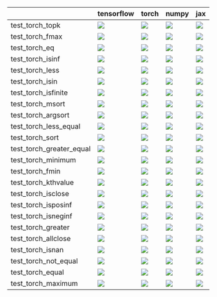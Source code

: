 |                          | tensorflow                                                                                                                                                                             | torch                                                                                                                                                                                  | numpy                                                                                                                                                                                  | jax                                                                                                                                                                                    |
|:-------------------------|:---------------------------------------------------------------------------------------------------------------------------------------------------------------------------------------|:---------------------------------------------------------------------------------------------------------------------------------------------------------------------------------------|:---------------------------------------------------------------------------------------------------------------------------------------------------------------------------------------|:---------------------------------------------------------------------------------------------------------------------------------------------------------------------------------------|
| test_torch_topk          | <a href="https://github.com/unifyai/ivy/actions/runs/4621699113/jobs/8173446638" rel="noopener noreferrer" target="_blank"><img src=https://img.shields.io/badge/-success-success></a> | <a href="https://github.com/unifyai/ivy/actions/runs/4621699113/jobs/8173446638" rel="noopener noreferrer" target="_blank"><img src=https://img.shields.io/badge/-failure-red></a>     | <a href="https://github.com/unifyai/ivy/actions/runs/4621699113/jobs/8173446638" rel="noopener noreferrer" target="_blank"><img src=https://img.shields.io/badge/-success-success></a> | <a href="https://github.com/unifyai/ivy/actions/runs/4621699113/jobs/8173446638" rel="noopener noreferrer" target="_blank"><img src=https://img.shields.io/badge/-success-success></a> |
| test_torch_fmax          | <a href="https://github.com/unifyai/ivy/actions/runs/4649629252/jobs/8228099914" rel="noopener noreferrer" target="_blank"><img src=https://img.shields.io/badge/-success-success></a> | <a href="https://github.com/unifyai/ivy/actions/runs/4649629252/jobs/8228099914" rel="noopener noreferrer" target="_blank"><img src=https://img.shields.io/badge/-success-success></a> | <a href="https://github.com/unifyai/ivy/actions/runs/4649629252/jobs/8228099914" rel="noopener noreferrer" target="_blank"><img src=https://img.shields.io/badge/-success-success></a> | <a href="https://github.com/unifyai/ivy/actions/runs/4649629252/jobs/8228099914" rel="noopener noreferrer" target="_blank"><img src=https://img.shields.io/badge/-success-success></a> |
| test_torch_eq            | <a href="https://github.com/unifyai/ivy/actions/runs/4649629252/jobs/8228099914" rel="noopener noreferrer" target="_blank"><img src=https://img.shields.io/badge/-success-success></a> | <a href="https://github.com/unifyai/ivy/actions/runs/4649629252/jobs/8228099914" rel="noopener noreferrer" target="_blank"><img src=https://img.shields.io/badge/-success-success></a> | <a href="https://github.com/unifyai/ivy/actions/runs/4649629252/jobs/8228099914" rel="noopener noreferrer" target="_blank"><img src=https://img.shields.io/badge/-success-success></a> | <a href="https://github.com/unifyai/ivy/actions/runs/4649629252/jobs/8228099914" rel="noopener noreferrer" target="_blank"><img src=https://img.shields.io/badge/-success-success></a> |
| test_torch_isinf         | <a href="https://github.com/unifyai/ivy/actions/runs/4621208743/jobs/8172338856" rel="noopener noreferrer" target="_blank"><img src=https://img.shields.io/badge/-success-success></a> | <a href="https://github.com/unifyai/ivy/actions/runs/4621208743/jobs/8172338856" rel="noopener noreferrer" target="_blank"><img src=https://img.shields.io/badge/-success-success></a> | <a href="https://github.com/unifyai/ivy/actions/runs/4621208743/jobs/8172338856" rel="noopener noreferrer" target="_blank"><img src=https://img.shields.io/badge/-success-success></a> | <a href="https://github.com/unifyai/ivy/actions/runs/4621208743/jobs/8172338856" rel="noopener noreferrer" target="_blank"><img src=https://img.shields.io/badge/-success-success></a> |
| test_torch_less          | <a href="https://github.com/unifyai/ivy/actions/runs/4621208743/jobs/8172338856" rel="noopener noreferrer" target="_blank"><img src=https://img.shields.io/badge/-success-success></a> | <a href="https://github.com/unifyai/ivy/actions/runs/4621208743/jobs/8172338856" rel="noopener noreferrer" target="_blank"><img src=https://img.shields.io/badge/-success-success></a> | <a href="https://github.com/unifyai/ivy/actions/runs/4621208743/jobs/8172338856" rel="noopener noreferrer" target="_blank"><img src=https://img.shields.io/badge/-success-success></a> | <a href="https://github.com/unifyai/ivy/actions/runs/4621208743/jobs/8172338856" rel="noopener noreferrer" target="_blank"><img src=https://img.shields.io/badge/-success-success></a> |
| test_torch_isin          | <a href="https://github.com/unifyai/ivy/actions/runs/4649629252/jobs/8228099914" rel="noopener noreferrer" target="_blank"><img src=https://img.shields.io/badge/-failure-red></a>     | <a href="https://github.com/unifyai/ivy/actions/runs/4621208743/jobs/8172338856" rel="noopener noreferrer" target="_blank"><img src=https://img.shields.io/badge/-failure-red></a>     | <a href="https://github.com/unifyai/ivy/actions/runs/4649629252/jobs/8228099914" rel="noopener noreferrer" target="_blank"><img src=https://img.shields.io/badge/-success-success></a> | <a href="https://github.com/unifyai/ivy/actions/runs/4649629252/jobs/8228099914" rel="noopener noreferrer" target="_blank"><img src=https://img.shields.io/badge/-failure-red></a>     |
| test_torch_isfinite      | <a href="https://github.com/unifyai/ivy/actions/runs/4649629252/jobs/8228099914" rel="noopener noreferrer" target="_blank"><img src=https://img.shields.io/badge/-failure-red></a>     | <a href="https://github.com/unifyai/ivy/actions/runs/4649629252/jobs/8228099914" rel="noopener noreferrer" target="_blank"><img src=https://img.shields.io/badge/-success-success></a> | <a href="https://github.com/unifyai/ivy/actions/runs/4649629252/jobs/8228099914" rel="noopener noreferrer" target="_blank"><img src=https://img.shields.io/badge/-success-success></a> | <a href="https://github.com/unifyai/ivy/actions/runs/4649629252/jobs/8228099914" rel="noopener noreferrer" target="_blank"><img src=https://img.shields.io/badge/-success-success></a> |
| test_torch_msort         | <a href="https://github.com/unifyai/ivy/actions/runs/4621208743/jobs/8172338856" rel="noopener noreferrer" target="_blank"><img src=https://img.shields.io/badge/-success-success></a> | <a href="https://github.com/unifyai/ivy/actions/runs/4621208743/jobs/8172338856" rel="noopener noreferrer" target="_blank"><img src=https://img.shields.io/badge/-success-success></a> | <a href="https://github.com/unifyai/ivy/actions/runs/4621208743/jobs/8172338856" rel="noopener noreferrer" target="_blank"><img src=https://img.shields.io/badge/-success-success></a> | <a href="https://github.com/unifyai/ivy/actions/runs/4621208743/jobs/8172338856" rel="noopener noreferrer" target="_blank"><img src=https://img.shields.io/badge/-success-success></a> |
| test_torch_argsort       | <a href="https://github.com/unifyai/ivy/actions/runs/4649629252/jobs/8228099914" rel="noopener noreferrer" target="_blank"><img src=https://img.shields.io/badge/-success-success></a> | <a href="https://github.com/unifyai/ivy/actions/runs/4649629252/jobs/8228099914" rel="noopener noreferrer" target="_blank"><img src=https://img.shields.io/badge/-success-success></a> | <a href="https://github.com/unifyai/ivy/actions/runs/4649629252/jobs/8228099914" rel="noopener noreferrer" target="_blank"><img src=https://img.shields.io/badge/-success-success></a> | <a href="https://github.com/unifyai/ivy/actions/runs/4649629252/jobs/8228099914" rel="noopener noreferrer" target="_blank"><img src=https://img.shields.io/badge/-success-success></a> |
| test_torch_less_equal    | <a href="https://github.com/unifyai/ivy/actions/runs/4621208743/jobs/8172338856" rel="noopener noreferrer" target="_blank"><img src=https://img.shields.io/badge/-success-success></a> | <a href="https://github.com/unifyai/ivy/actions/runs/4621208743/jobs/8172338856" rel="noopener noreferrer" target="_blank"><img src=https://img.shields.io/badge/-success-success></a> | <a href="https://github.com/unifyai/ivy/actions/runs/4621208743/jobs/8172338856" rel="noopener noreferrer" target="_blank"><img src=https://img.shields.io/badge/-success-success></a> | <a href="https://github.com/unifyai/ivy/actions/runs/4621208743/jobs/8172338856" rel="noopener noreferrer" target="_blank"><img src=https://img.shields.io/badge/-success-success></a> |
| test_torch_sort          | <a href="https://github.com/unifyai/ivy/actions/runs/4621699113/jobs/8173446638" rel="noopener noreferrer" target="_blank"><img src=https://img.shields.io/badge/-success-success></a> | <a href="https://github.com/unifyai/ivy/actions/runs/4621699113/jobs/8173446638" rel="noopener noreferrer" target="_blank"><img src=https://img.shields.io/badge/-failure-red></a>     | <a href="https://github.com/unifyai/ivy/actions/runs/4621208743/jobs/8172338856" rel="noopener noreferrer" target="_blank"><img src=https://img.shields.io/badge/-success-success></a> | <a href="https://github.com/unifyai/ivy/actions/runs/4621208743/jobs/8172338856" rel="noopener noreferrer" target="_blank"><img src=https://img.shields.io/badge/-success-success></a> |
| test_torch_greater_equal | <a href="https://github.com/unifyai/ivy/actions/runs/4649629252/jobs/8228099914" rel="noopener noreferrer" target="_blank"><img src=https://img.shields.io/badge/-success-success></a> | <a href="https://github.com/unifyai/ivy/actions/runs/4649629252/jobs/8228099914" rel="noopener noreferrer" target="_blank"><img src=https://img.shields.io/badge/-success-success></a> | <a href="https://github.com/unifyai/ivy/actions/runs/4649629252/jobs/8228099914" rel="noopener noreferrer" target="_blank"><img src=https://img.shields.io/badge/-success-success></a> | <a href="https://github.com/unifyai/ivy/actions/runs/4649629252/jobs/8228099914" rel="noopener noreferrer" target="_blank"><img src=https://img.shields.io/badge/-success-success></a> |
| test_torch_minimum       | <a href="https://github.com/unifyai/ivy/actions/runs/4621208743/jobs/8172338856" rel="noopener noreferrer" target="_blank"><img src=https://img.shields.io/badge/-success-success></a> | <a href="https://github.com/unifyai/ivy/actions/runs/4621208743/jobs/8172338856" rel="noopener noreferrer" target="_blank"><img src=https://img.shields.io/badge/-success-success></a> | <a href="https://github.com/unifyai/ivy/actions/runs/4621208743/jobs/8172338856" rel="noopener noreferrer" target="_blank"><img src=https://img.shields.io/badge/-success-success></a> | <a href="https://github.com/unifyai/ivy/actions/runs/4621208743/jobs/8172338856" rel="noopener noreferrer" target="_blank"><img src=https://img.shields.io/badge/-success-success></a> |
| test_torch_fmin          | <a href="https://github.com/unifyai/ivy/actions/runs/4649629252/jobs/8228099914" rel="noopener noreferrer" target="_blank"><img src=https://img.shields.io/badge/-success-success></a> | <a href="https://github.com/unifyai/ivy/actions/runs/4649629252/jobs/8228099914" rel="noopener noreferrer" target="_blank"><img src=https://img.shields.io/badge/-success-success></a> | <a href="https://github.com/unifyai/ivy/actions/runs/4649629252/jobs/8228099914" rel="noopener noreferrer" target="_blank"><img src=https://img.shields.io/badge/-success-success></a> | <a href="https://github.com/unifyai/ivy/actions/runs/4649629252/jobs/8228099914" rel="noopener noreferrer" target="_blank"><img src=https://img.shields.io/badge/-success-success></a> |
| test_torch_kthvalue      | <a href="https://github.com/unifyai/ivy/actions/runs/4621208743/jobs/8172338856" rel="noopener noreferrer" target="_blank"><img src=https://img.shields.io/badge/-success-success></a> | <a href="https://github.com/unifyai/ivy/actions/runs/4621208743/jobs/8172338856" rel="noopener noreferrer" target="_blank"><img src=https://img.shields.io/badge/-failure-red></a>     | <a href="https://github.com/unifyai/ivy/actions/runs/4621208743/jobs/8172338856" rel="noopener noreferrer" target="_blank"><img src=https://img.shields.io/badge/-success-success></a> | <a href="https://github.com/unifyai/ivy/actions/runs/4621208743/jobs/8172338856" rel="noopener noreferrer" target="_blank"><img src=https://img.shields.io/badge/-success-success></a> |
| test_torch_isclose       | <a href="https://github.com/unifyai/ivy/actions/runs/4649629252/jobs/8228099914" rel="noopener noreferrer" target="_blank"><img src=https://img.shields.io/badge/-success-success></a> | <a href="https://github.com/unifyai/ivy/actions/runs/4649629252/jobs/8228099914" rel="noopener noreferrer" target="_blank"><img src=https://img.shields.io/badge/-success-success></a> | <a href="https://github.com/unifyai/ivy/actions/runs/4649629252/jobs/8228099914" rel="noopener noreferrer" target="_blank"><img src=https://img.shields.io/badge/-success-success></a> | <a href="https://github.com/unifyai/ivy/actions/runs/4649629252/jobs/8228099914" rel="noopener noreferrer" target="_blank"><img src=https://img.shields.io/badge/-success-success></a> |
| test_torch_isposinf      | <a href="https://github.com/unifyai/ivy/actions/runs/4621208743/jobs/8172338856" rel="noopener noreferrer" target="_blank"><img src=https://img.shields.io/badge/-success-success></a> | <a href="https://github.com/unifyai/ivy/actions/runs/4621208743/jobs/8172338856" rel="noopener noreferrer" target="_blank"><img src=https://img.shields.io/badge/-success-success></a> | <a href="https://github.com/unifyai/ivy/actions/runs/4621208743/jobs/8172338856" rel="noopener noreferrer" target="_blank"><img src=https://img.shields.io/badge/-success-success></a> | <a href="https://github.com/unifyai/ivy/actions/runs/4621208743/jobs/8172338856" rel="noopener noreferrer" target="_blank"><img src=https://img.shields.io/badge/-success-success></a> |
| test_torch_isneginf      | <a href="https://github.com/unifyai/ivy/actions/runs/4621208743/jobs/8172338856" rel="noopener noreferrer" target="_blank"><img src=https://img.shields.io/badge/-success-success></a> | <a href="https://github.com/unifyai/ivy/actions/runs/4621208743/jobs/8172338856" rel="noopener noreferrer" target="_blank"><img src=https://img.shields.io/badge/-success-success></a> | <a href="https://github.com/unifyai/ivy/actions/runs/4621208743/jobs/8172338856" rel="noopener noreferrer" target="_blank"><img src=https://img.shields.io/badge/-success-success></a> | <a href="https://github.com/unifyai/ivy/actions/runs/4621208743/jobs/8172338856" rel="noopener noreferrer" target="_blank"><img src=https://img.shields.io/badge/-success-success></a> |
| test_torch_greater       | <a href="https://github.com/unifyai/ivy/actions/runs/4649629252/jobs/8228099914" rel="noopener noreferrer" target="_blank"><img src=https://img.shields.io/badge/-success-success></a> | <a href="https://github.com/unifyai/ivy/actions/runs/4649629252/jobs/8228099914" rel="noopener noreferrer" target="_blank"><img src=https://img.shields.io/badge/-success-success></a> | <a href="https://github.com/unifyai/ivy/actions/runs/4649629252/jobs/8228099914" rel="noopener noreferrer" target="_blank"><img src=https://img.shields.io/badge/-success-success></a> | <a href="https://github.com/unifyai/ivy/actions/runs/4649629252/jobs/8228099914" rel="noopener noreferrer" target="_blank"><img src=https://img.shields.io/badge/-success-success></a> |
| test_torch_allclose      | <a href="https://github.com/unifyai/ivy/actions/runs/4649629252/jobs/8228099914" rel="noopener noreferrer" target="_blank"><img src=https://img.shields.io/badge/-success-success></a> | <a href="https://github.com/unifyai/ivy/actions/runs/4649629252/jobs/8228099914" rel="noopener noreferrer" target="_blank"><img src=https://img.shields.io/badge/-success-success></a> | <a href="https://github.com/unifyai/ivy/actions/runs/4649629252/jobs/8228099914" rel="noopener noreferrer" target="_blank"><img src=https://img.shields.io/badge/-success-success></a> | <a href="https://github.com/unifyai/ivy/actions/runs/4649629252/jobs/8228099914" rel="noopener noreferrer" target="_blank"><img src=https://img.shields.io/badge/-success-success></a> |
| test_torch_isnan         | <a href="https://github.com/unifyai/ivy/actions/runs/4621208743/jobs/8172338856" rel="noopener noreferrer" target="_blank"><img src=https://img.shields.io/badge/-success-success></a> | <a href="https://github.com/unifyai/ivy/actions/runs/4621208743/jobs/8172338856" rel="noopener noreferrer" target="_blank"><img src=https://img.shields.io/badge/-success-success></a> | <a href="https://github.com/unifyai/ivy/actions/runs/4621208743/jobs/8172338856" rel="noopener noreferrer" target="_blank"><img src=https://img.shields.io/badge/-success-success></a> | <a href="https://github.com/unifyai/ivy/actions/runs/4621208743/jobs/8172338856" rel="noopener noreferrer" target="_blank"><img src=https://img.shields.io/badge/-success-success></a> |
| test_torch_not_equal     | <a href="https://github.com/unifyai/ivy/actions/runs/4621208743/jobs/8172338856" rel="noopener noreferrer" target="_blank"><img src=https://img.shields.io/badge/-success-success></a> | <a href="https://github.com/unifyai/ivy/actions/runs/4621208743/jobs/8172338856" rel="noopener noreferrer" target="_blank"><img src=https://img.shields.io/badge/-success-success></a> | <a href="https://github.com/unifyai/ivy/actions/runs/4621208743/jobs/8172338856" rel="noopener noreferrer" target="_blank"><img src=https://img.shields.io/badge/-success-success></a> | <a href="https://github.com/unifyai/ivy/actions/runs/4621208743/jobs/8172338856" rel="noopener noreferrer" target="_blank"><img src=https://img.shields.io/badge/-success-success></a> |
| test_torch_equal         | <a href="https://github.com/unifyai/ivy/actions/runs/4649629252/jobs/8228099914" rel="noopener noreferrer" target="_blank"><img src=https://img.shields.io/badge/-failure-red></a>     | <a href="https://github.com/unifyai/ivy/actions/runs/4649629252/jobs/8228099914" rel="noopener noreferrer" target="_blank"><img src=https://img.shields.io/badge/-success-success></a> | <a href="https://github.com/unifyai/ivy/actions/runs/4649629252/jobs/8228099914" rel="noopener noreferrer" target="_blank"><img src=https://img.shields.io/badge/-failure-red></a>     | <a href="https://github.com/unifyai/ivy/actions/runs/4649629252/jobs/8228099914" rel="noopener noreferrer" target="_blank"><img src=https://img.shields.io/badge/-failure-red></a>     |
| test_torch_maximum       | <a href="https://github.com/unifyai/ivy/actions/runs/4621208743/jobs/8172338856" rel="noopener noreferrer" target="_blank"><img src=https://img.shields.io/badge/-success-success></a> | <a href="https://github.com/unifyai/ivy/actions/runs/4621208743/jobs/8172338856" rel="noopener noreferrer" target="_blank"><img src=https://img.shields.io/badge/-success-success></a> | <a href="https://github.com/unifyai/ivy/actions/runs/4621208743/jobs/8172338856" rel="noopener noreferrer" target="_blank"><img src=https://img.shields.io/badge/-success-success></a> | <a href="https://github.com/unifyai/ivy/actions/runs/4621208743/jobs/8172338856" rel="noopener noreferrer" target="_blank"><img src=https://img.shields.io/badge/-success-success></a> |